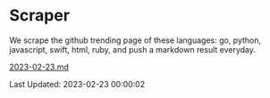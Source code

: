# Scraper

We scrape the github trending page of these languages: go, python, javascript, swift, html, ruby, and push a markdown result everyday.

[2023-02-23.md](https://github.com/henson/Scraper/blob/master/2023-02-23.md)

Last Updated: 2023-02-23 00:00:02